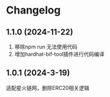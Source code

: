 # Changelog

## 1.1.0 (2024-11-22)
1. 移除npm run 无法使用代码
2. 增加hardhat-bif-tool插件进行代码编译

## 1.0.1 (2024-3-19)
适配星火链网，删除ERC20相关逻辑